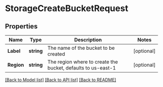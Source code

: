 # StorageCreateBucketRequest

## Properties

Name | Type | Description | Notes
------------ | ------------- | ------------- | -------------
**Label** | **string** | The name of the bucket to be created | [optional] 
**Region** | **string** | The region where to create the bucket, defaults to us-east-1 | [optional] 

[[Back to Model list]](../README.md#documentation-for-models) [[Back to API list]](../README.md#documentation-for-api-endpoints) [[Back to README]](../README.md)


